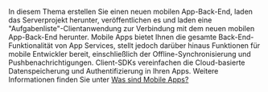 
In diesem Thema erstellen Sie einen neuen mobilen App-Back-End, laden das Serverprojekt herunter, veröffentlichen es und laden eine "Aufgabenliste"-Clientanwendung zur Verbindung mit dem neuen mobilen App-Back-End herunter. Mobile Apps bietet Ihnen die gesamte Back-End-Funktionalität von App Services, stellt jedoch darüber hinaus Funktionen für mobile Entwickler bereit, einschließlich der Offline-Synchronisierung und Pushbenachrichtigungen. Client-SDKs vereinfachen die Cloud-basierte Datenspeicherung und Authentifizierung in Ihren Apps. Weitere Informationen finden Sie unter [Was sind Mobile Apps?](../articles/app-service-mobile/app-service-mobile-value-prop.md)

<!---HONumber=Nov15_HO4-->